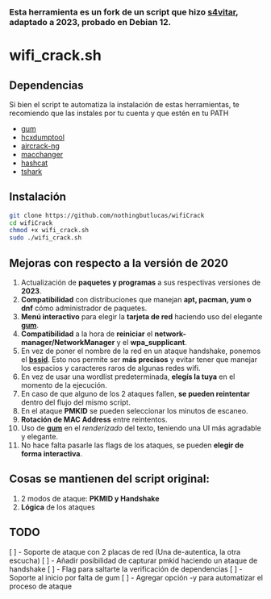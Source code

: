 ### Esta herramienta es un fork de un script que hizo [s4vitar](https://github.com/s4vitar/wifiCrack), adaptado a 2023, probado en Debian 12.

# wifi_crack.sh

## Dependencias

Si bien el script te automatiza la instalación de estas herramientas, te recomiendo que las instales por tu cuenta y que estén en tu PATH

- [gum](https://github.com/charmbracelet/gum)
- [hcxdumptool](https://github.com/ZerBea/hcxdumptool.git)
- [aircrack-ng](https://www.aircrack-ng.org/)
- [macchanger](https://github.com/alobbs/macchanger)
- [hashcat](https://hashcat.net/hashcat/)
- [tshark](https://tshark.dev/setup/install/)


## Instalación

```bash
git clone https://github.com/nothingbutlucas/wifiCrack
cd wifiCrack
chmod +x wifi_crack.sh
sudo ./wifi_crack.sh
```

## Mejoras con respecto a la versión de 2020

1. Actualización de **paquetes y programas** a sus respectivas versiones de **2023**.
2. **Compatibilidad** con distribuciones que manejan **apt, pacman, yum o dnf** cómo administrador de paquetes.
3. **Menú interactivo** para elegir la **tarjeta de red** haciendo uso del elegante **[gum](https://github.com/charmbracelet/gum)**.
4. **Compatibilidad** a la hora de **reiniciar** el **network-manager/NetworkManager** y el **wpa_supplicant**.
5. En vez de poner el nombre de la red en un ataque handshake, ponemos el **[bssid](https://es.wikipedia.org/wiki/BSSID)**. Esto nos permite ser **más precisos** y evitar tener que manejar los espacios y caracteres raros de algunas redes wifi.
6. En vez de usar una wordlist predeterminada, **elegís la tuya** en el momento de la ejecución.
7. En caso de que alguno de los 2 ataques fallen, **se pueden reintentar** dentro del flujo del mismo script.
8. En el ataque **PMKID** se pueden seleccionar los minutos de escaneo.
9. **Rotación de MAC Address** entre reintentos.
10. Uso de **[gum](https://github.com/charmbracelet/gum)** en el *renderizado* del texto, teniendo una UI más agradable y elegante.
11. No hace falta pasarle las flags de los ataques, se pueden **elegir de forma interactiva**.

## Cosas se mantienen del script original:

1. 2 modos de ataque: **PKMID y Handshake**
2. **Lógica** de los ataques

## TODO

[ ] - Soporte de ataque con 2 placas de red (Una de-autentica, la otra escucha)
[ ] - Añadir posibilidad de capturar pmkid haciendo un ataque de handshake
[ ] - Flag para saltarte la verificación de dependencias
[ ] - Soporte al inicio por falta de gum
[ ] - Agregar opción -y para automatizar el proceso de ataque
